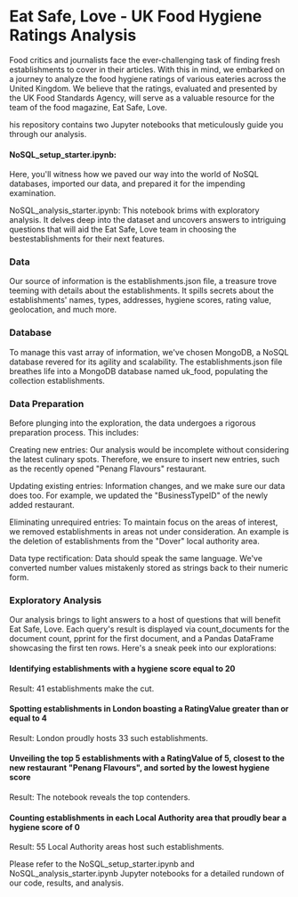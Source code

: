 # Eat Safe, Love - UK Food Hygiene Ratings Analysis

Food critics and journalists face the ever-challenging task of finding fresh establishments to cover in their articles. With this in mind, we embarked on a journey to analyze the food hygiene ratings of various eateries across the United Kingdom. We believe that the ratings, evaluated and presented by the UK Food Standards Agency, will serve as a valuable resource for the team of the food magazine, Eat Safe, Love.

his repository contains two Jupyter notebooks that meticulously guide you through our analysis.

#### NoSQL_setup_starter.ipynb: 
Here, you'll witness how we paved our way into the world of NoSQL databases, imported our data, and prepared it for the impending examination.

NoSQL_analysis_starter.ipynb: This notebook brims with exploratory analysis. It delves deep into the dataset and uncovers answers to intriguing questions that will aid the Eat Safe, Love team in choosing the bestestablishments for their next features.

### Data

Our source of information is the establishments.json file, a treasure trove teeming with details about the establishments. It spills secrets about the establishments' names, types, addresses, hygiene scores, rating value, geolocation, and much more.

### Database

To manage this vast array of information, we've chosen MongoDB, a NoSQL database revered for its agility and scalability. The establishments.json file breathes life into a MongoDB database named uk_food, populating the collection establishments.

### Data Preparation

Before plunging into the exploration, the data undergoes a rigorous preparation process. This includes:

Creating new entries: Our analysis would be incomplete without considering the latest culinary spots. Therefore, we ensure to insert new entries, such as the recently opened "Penang Flavours" restaurant.

Updating existing entries: Information changes, and we make sure our data does too. For example, we updated the "BusinessTypeID" of the newly added restaurant.

Eliminating unrequired entries: To maintain focus on the areas of interest, we removed establishments in areas not under consideration. An example is the deletion of establishments from the "Dover" local authority area.

Data type rectification: Data should speak the same language. We've converted number values mistakenly stored as strings back to their numeric form.

### Exploratory Analysis

Our analysis brings to light answers to a host of questions that will benefit Eat Safe, Love. Each query's result is displayed via count_documents for the document count, pprint for the first document, and a Pandas DataFrame showcasing the first ten rows. Here's a sneak peek into our explorations:

#### Identifying establishments with a hygiene score equal to 20

Result: 41 establishments make the cut.

#### Spotting establishments in London boasting a RatingValue greater than or equal to 4

Result: London proudly hosts 33 such establishments.

#### Unveiling the top 5 establishments with a RatingValue of 5, closest to the new restaurant "Penang Flavours", and sorted by the lowest hygiene score

Result: The notebook reveals the top contenders.

#### Counting establishments in each Local Authority area that proudly bear a hygiene score of 0

Result: 55 Local Authority areas host such establishments.

Please refer to the NoSQL_setup_starter.ipynb and NoSQL_analysis_starter.ipynb Jupyter notebooks for a detailed rundown of our code, results, and analysis.

